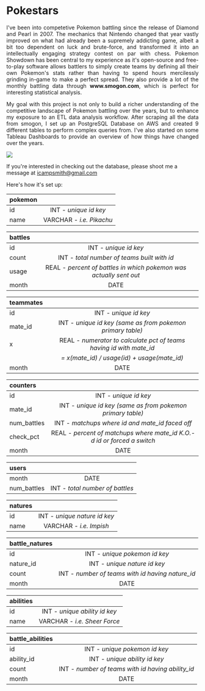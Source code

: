 # Pokestars

<p align="justify">
I've been into competetive Pokemon battling since the release of Diamond and Pearl in 2007. The mechanics that Nintendo changed that year vastly improved on what had already been a supremely addicting game, albeit a bit too dependent on luck and brute-force, and transformed it into an intellectually engaging strategy contest on par with chess. Pokemon Showdown has been central to my experience as it's open-source and free-to-play software allows battlers to simply create teams by defining all their own Pokemon's stats rather than having to spend hours mercilessly grinding in-game to make a perfect spread. They also provide a lot of the monthly battling data through <b>www.smogon.com</b>, which is perfect for interesting statistical analysis.  
<p align="justify">
My goal with this project is not only to build a richer understanding of the competitive landscape of Pokemon battling over the years, but to enhance my exposure to an ETL data analysis workflow. After scraping all the data from smogon, I set up an PostgreSQL Database on AWS and created 9 different tables to perform complex queries from. I've also started on some Tableau Dashboards to provide an overview of how things have changed over the years. 

<div class='tableauPlaceholder' id='viz1596748209067' style='position: relative'><noscript><a href='#' width=1080><img alt=' ' src='https:&#47;&#47;public.tableau.com&#47;static&#47;images&#47;Po&#47;PokemonShowdown&#47;Dashboard1&#47;1_rss.png' style='border: none' /></a></noscript><object class='tableauViz'  style='display:none;'><param name='host_url' value='https%3A%2F%2Fpublic.tableau.com%2F' /> <param name='embed_code_version' value='3' /> <param name='site_root' value='' /><param name='name' value='PokemonShowdown&#47;Dashboard1' /><param name='tabs' value='no' /><param name='toolbar' value='yes' /><param name='static_image' value='https:&#47;&#47;public.tableau.com&#47;static&#47;images&#47;Po&#47;PokemonShowdown&#47;Dashboard1&#47;1.png' /> <param name='animate_transition' value='yes' /><param name='display_static_image' value='yes' /><param name='display_spinner' value='yes' /><param name='display_overlay' value='yes' /><param name='display_count' value='yes' /><param name='language' value='en' /></object></div>                <script type='text/javascript'>                    var divElement = document.getElementById('viz1596748209067');                    var vizElement = divElement.getElementsByTagName('object')[0];                    if ( divElement.offsetWidth > 800 ) { vizElement.style.width='1269px';vizElement.style.height='719px';} else if ( divElement.offsetWidth > 500 ) { vizElement.style.width='1269px';vizElement.style.height='719px';} else { vizElement.style.width='100%';vizElement.style.height='727px';}                     var scriptElement = document.createElement('script');                    scriptElement.src = 'https://public.tableau.com/javascripts/api/viz_v1.js';                    vizElement.parentNode.insertBefore(scriptElement, vizElement);                </script>

If you're interested in checking out the database, please shoot me a message at icampsmith@gmail.com 

Here's how it's set up: 

| pokemon      |     |
| :------------- | :----------: |
| id     | INT - <i> unique id key|
| name    | VARCHAR - <i> i.e. Pikachu|

| battles      |     |
| :------------- | :----------: |
| id     | INT - <i> unique id key |
| count     | INT - <i> total number of teams built with id |
| usage    | REAL - <i> percent of battles in which pokemon was actually sent out |
| month    | DATE |

| teammates     |     |
| :------------- | :----------: |
| id     | INT - <i> unique id key |
| mate_id    | INT - <i> unique id key (same as from pokemon primary table) |
| x     | REAL - <i> numerator to calculate pct of teams having id with mate_id  
| | <i> = x(mate_id) / usage(id) + usage(mate_id)
| month    | DATE |

| counters      |     |
| :------------- | :----------: |
| id     | INT - <i> unique id key |
| mate_id    | INT - <i> unique id key (same as from pokemon primary table) |
| num_battles    | INT - <i> matchups where id and mate_id faced off |
| check_pct    | REAL - <i> percent of matchups where mate_id K.O.-d id or forced a switch |
| month    | DATE |

| users      |     |
| :------------- | :----------: |
| month     | DATE |
| num_battles    | INT - <i> total number of battles |

| natures      |     |
| :------------- | :----------: |
| id     | INT - <i> unique nature id key |
| name   | VARCHAR - <i> i.e. Impish |

| battle_natures      |     |
| :------------- | :----------: |
| id     | INT - <i> unique pokemon id key |
| nature_id    | INT - <i> unique nature id key |
| count    | INT - <i> number of teams with id having nature_id |
| month    | DATE |

| abilities      |     |
| :------------- | :----------: |
| id     | INT - <i> unique ability id key |
| name   | VARCHAR - <i> i.e. Sheer Force |

| battle_abilities      |     |
| :------------- | :----------: |
| id     | INT - <i> unique pokemon id key |
| ability_id    | INT - <i> unique ability id key |
| count    | INT - <i> number of teams with id having ability_id |
| month    | DATE |

